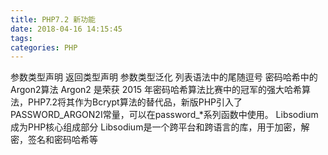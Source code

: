 ```yaml
---
title: PHP7.2 新功能
date: 2018-04-16 14:15:45
tags:
categories: PHP
---
```


参数类型声明
返回类型声明
参数类型泛化
列表语法中的尾随逗号
密码哈希中的Argon2算法
Argon2 是荣获 2015 年密码哈希算法比赛中的冠军的强大哈希算法，PHP7.2将其作为Bcrypt算法的替代品，新版PHP引入了PASSWORD_ARGON2I常量，可以在password_*系列函数中使用。
Libsodium成为PHP核心组成部分
Libsodium是一个跨平台和跨语言的库，用于加密，解密，签名和密码哈希等
